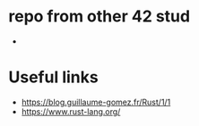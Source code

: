 # repo from other 42 stud
* 

# Useful links
* https://blog.guillaume-gomez.fr/Rust/1/1
* https://www.rust-lang.org/